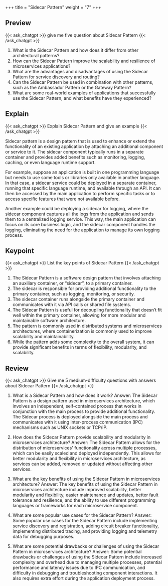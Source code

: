 +++
title = "Sidecar Pattern"
weight = "7"
+++
## Preview
{{< ask_chatgpt >}}
give me five question about Sidecar Pattern
{{< /ask_chatgpt >}}



1. What is the Sidecar Pattern and how does it differ from other architectural patterns?
2. How can the Sidecar Pattern improve the scalability and resilience of microservices applications?
3. What are the advantages and disadvantages of using the Sidecar Pattern for service discovery and routing?
4. Can the Sidecar Pattern be used in combination with other patterns, such as the Ambassador Pattern or the Gateway Pattern?
5. What are some real-world examples of applications that successfully use the Sidecar Pattern, and what benefits have they experienced?   

## Explain
{{< ask_chatgpt >}}
Explain Sidecar Pattern and give an example
{{< /ask_chatgpt >}}



Sidecar pattern is a design pattern that is used to enhance or extend the functionality of an existing application by attaching an additional component or service to it. The sidecar component typically runs in a separate container and provides added benefits such as monitoring, logging, caching, or even language runtime support. 

For example, suppose an application is built in one programming language but needs to use some tools or libraries only available in another language. In that case, a sidecar service could be deployed in a separate container, running that specific language runtime, and available through an API. It can then be accessed by the main application to perform specific tasks or to access specific features that were not available before. 

Another example could be deploying a sidecar for logging, where the sidecar component captures all the logs from the application and sends them to a centralized logging service. This way, the main application can focus on its core business logic, and the sidecar component handles the logging, eliminating the need for the application to manage its own logging process.   

## Keypoint
{{< ask_chatgpt >}}
List the key points of Sidecar Pattern
{{< /ask_chatgpt >}}



1. The Sidecar Pattern is a software design pattern that involves attaching an auxiliary container, or “sidecar”, to a primary container.
2. The sidecar is responsible for providing additional functionality to the primary container, such as logging, monitoring, or security.
3. The sidecar container runs alongside the primary container and communicates with it via API calls or shared file systems.
4. The Sidecar Pattern is useful for decoupling functionality that doesn’t fit well within the primary container, allowing for more modular and maintainable software architecture.
5. The pattern is commonly used in distributed systems and microservices architectures, where containerization is commonly used to improve scalability and maintainability. 
6. While the pattern adds some complexity to the overall system, it can provide significant benefits in terms of flexibility, modularity, and scalability.   

## Review
{{< ask_chatgpt >}}
Give me 5 medium-difficulty questions with answers about Sidecar Pattern
{{< /ask_chatgpt >}}



1. What is a Sidecar Pattern and how does it work?
Answer: The Sidecar Pattern is a design pattern used in microservices architecture, which involves an independent, self-contained process that works in conjunction with the main process to provide additional functionality. The Sidecar process is deployed alongside the main process and communicates with it using inter-process communication (IPC) mechanisms such as UNIX sockets or TCP/IP.

2. How does the Sidecar Pattern provide scalability and modularity in microservices architecture?
Answer: The Sidecar Pattern allows for the distribution of microservices' functionality across multiple processes, which can be easily scaled and deployed independently. This allows for better modularity and flexibility in microservices architecture, as services can be added, removed or updated without affecting other services.

3. What are the key benefits of using the Sidecar Pattern in microservices architecture?
Answer: The key benefits of using the Sidecar Pattern in microservices architecture include improved scalability, better modularity and flexibility, easier maintenance and updates, better fault tolerance and resilience, and the ability to use different programming languages or frameworks for each microservice component.

4. What are some popular use cases for the Sidecar Pattern?
Answer: Some popular use cases for the Sidecar Pattern include implementing service discovery and registration, adding circuit breaker functionality, implementing distributed tracing, and providing logging and telemetry data for debugging purposes.

5. What are some potential drawbacks or challenges of using the Sidecar Pattern in microservices architecture?
Answer: Some potential drawbacks or challenges of using the Sidecar Pattern include increased complexity and overhead due to managing multiple processes, potential performance and latency issues due to IPC communication, and difficulty in debugging and troubleshooting component interactions. It also requires extra effort during the application deployment process.   

